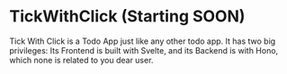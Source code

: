 # TickWithClick  (Starting SOON)
Tick With Click is a Todo App just like any other todo app. It has two big privileges: Its Frontend is built with Svelte, and its Backend is with Hono, which none is related to you dear user.

